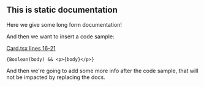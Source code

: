 ## This is static documentation

Here we give some long form documentation!

And then we want to insert a code sample:

<!-- @BestPractice conditional_rendering_sample -->
[Card.tsx lines 16-21](https://github.com/closeio/best-practices-documentation/tree/main/sample/src/Card.tsx#L16-L21)
```tsx
{Boolean(body) && <p>{body}</p>}
```
<!-- @BestPractice.end -->

And then we're going to add some more info after the code sample, that will not
be impacted by replacing the docs.

